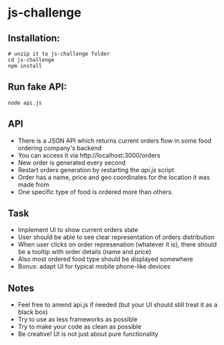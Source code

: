 js-challenge
============

## Installation: 
```
# unzip it to js-challenge folder
cd js-challenge
npm install
```

## Run fake API:
```
node api.js
```

## API

* There is a JSON API which returns current orders flow in some food ordering company's backend
* You can access it via http://localhost:3000/orders
* New order is generated every second
* Restart orders generation by restarting the _api.js_ script
* Order has a name, price and geo coordinates for the location it was made from
* One specific type of food is ordered more than others. 

## Task 

* Implement UI to show current orders state   
* User should be able to see clear representation of orders distribution  
* When user clicks on order represenation (whatever it is), there should be a tooltip with order details (name and price)  
* Also most ordered food type should be displayed somewhere 
* Bonus: adapt UI for typical mobile phone-like devices  

## Notes

* Feel free to amend api.js if needed (but your UI should still treat it as a black box)
* Try to use as less frameworks as possible
* Try to make your code as clean as possible 
* Be creative! UI is not just about pure functionality 
